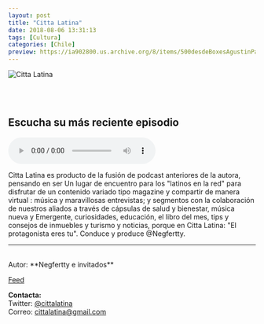 ```yaml
---
layout: post
title: "Citta Latina"
date: 2018-08-06 13:31:13
tags: [Cultura]
categories: [Chile]
preview: https://ia902800.us.archive.org/8/items/500desdeBoxesAgustinPalmeiro/300-EstoEsPodcasting-NegfrecttisMillanPerez.png
---
```


![Citta Latina](https://ia902800.us.archive.org/8/items/500desdeBoxesAgustinPalmeiro/500-estoEsPodcasting-NegfrecttisMillanPerez.png)

<br/>
<br/>

## Escucha su más reciente episodio

<!--reproductor-feed=https://www.spreaker.com/show/1530271/episodes/feed-->
<!--reproductor-start-->
<audio id="audio" preload="auto" controls="" src="https://api.spreaker.com/download/episode/16483331/2_relatos_migrantes_con_josefina_casanova_corredor.mp3"></audio>
<!--reproductor-end-->

Citta Latina es producto de la fusión de podcast anteriores de la autora, pensando en ser Un lugar de encuentro para los "latinos en la red" para disfrutar de un contenido variado tipo magazine y compartir de manera virtual : música y maravillosas entrevistas; y segmentos con la colaboración de nuestros aliados a través de cápsulas de salud y bienestar, música nueva y Emergente, curiosidades, educación, el libro del mes, tips y consejos de inmuebles y turismo y noticias, porque en Citta Latina: "El protagonista eres tu". Conduce y produce @Negfertty.  

_ _ _

<br>
Autor: **Negfertty e invitados**  

[Feed](https://www.spreaker.com/show/1530271/episodes/feed)  


**Contacta:**  
Twitter: [@cittalatina](https://twitter.com/cittalatina)  
Correo: [cittalatina@gmail.com](mailto:cittalatina@gmail.com)  

